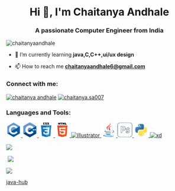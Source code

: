 <h1 align="center">Hi 👋, I'm Chaitanya Andhale</h1>
<h3 align="center">A passionate Computer Engineer from India</h3>

<p align="left"> <img src="https://komarev.com/ghpvc/?username=chaitanyaandhale&label=Profile%20views&color=0e75b6&style=flat" alt="chaitanyaandhale" /> </p>


- 🌱 I’m currently learning **java,C,C++,ui/ux design**

- 📫 How to reach me **chaitanyaandhale6@gmail.com**

<h3 align="left">Connect with me:</h3>
<p align="left">
<a href="https://linkedin.com/in/chaitanya andhale" target="blank"><img align="center" src="https://raw.githubusercontent.com/rahuldkjain/github-profile-readme-generator/master/src/images/icons/Social/linked-in-alt.svg" alt="chaitanya andhale" height="30" width="40" /></a>
<a href="https://instagram.com/chaitanya.sa007" target="blank"><img align="center" src="https://raw.githubusercontent.com/rahuldkjain/github-profile-readme-generator/master/src/images/icons/Social/instagram.svg" alt="chaitanya.sa007" height="30" width="40" /></a>
</p>

<h3 align="left">Languages and Tools:</h3>
<p align="left"> <a href="https://www.cprogramming.com/" target="_blank" rel="noreferrer"> <img src="https://raw.githubusercontent.com/devicons/devicon/master/icons/c/c-original.svg" alt="c" width="40" height="40"/> </a> <a href="https://www.w3schools.com/cpp/" target="_blank" rel="noreferrer"> <img src="https://raw.githubusercontent.com/devicons/devicon/master/icons/cplusplus/cplusplus-original.svg" alt="cplusplus" width="40" height="40"/> </a> <a href="https://www.w3schools.com/css/" target="_blank" rel="noreferrer"> <img src="https://raw.githubusercontent.com/devicons/devicon/master/icons/css3/css3-original-wordmark.svg" alt="css3" width="40" height="40"/> </a> <a href="https://www.w3.org/html/" target="_blank" rel="noreferrer"> <img src="https://raw.githubusercontent.com/devicons/devicon/master/icons/html5/html5-original-wordmark.svg" alt="html5" width="40" height="40"/> </a> <a href="https://www.adobe.com/in/products/illustrator.html" target="_blank" rel="noreferrer"> <img src="https://www.vectorlogo.zone/logos/adobe_illustrator/adobe_illustrator-icon.svg" alt="illustrator" width="40" height="40"/> </a> <a href="https://www.java.com" target="_blank" rel="noreferrer"> <img src="https://raw.githubusercontent.com/devicons/devicon/master/icons/java/java-original.svg" alt="java" width="40" height="40"/> </a> <a href="https://www.photoshop.com/en" target="_blank" rel="noreferrer"> <img src="https://raw.githubusercontent.com/devicons/devicon/master/icons/photoshop/photoshop-line.svg" alt="photoshop" width="40" height="40"/> </a> <a href="https://www.python.org" target="_blank" rel="noreferrer"> <img src="https://raw.githubusercontent.com/devicons/devicon/master/icons/python/python-original.svg" alt="python" width="40" height="40"/> </a> <a href="https://www.adobe.com/products/xd.html" target="_blank" rel="noreferrer"> <img src="https://cdn.worldvectorlogo.com/logos/adobe-xd.svg" alt="xd" width="40" height="40"/> </a> </p>



<p><img align="center" src="https://github-readme-stats.vercel.app/api/top-langs?username=chaitanyaandhale&show_icons=true&locale=en&theme=radical" /></p>

<p>&nbsp;<img align="center" src="https://github-readme-stats.vercel.app/api?username=chaitanyaandhale&show_icons=true&locale=en&theme=radical" /></p>

<p><img align="center" src="https://github-readme-streak-stats.herokuapp.com/?user=chaitanyaandhale&show_icons=true&locale=en&theme=radical" /></p>


[java-hub](https://github.com/ChaitanyaAndhale/https://github.com/ChaitanyaAndhale/java-hub.git)
